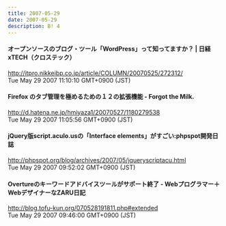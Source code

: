 ```yaml
---
title: 2007-05-29
date: 2007-05-29
description: B! 4
---
```


#### オープンソースのブログ・ツール「WordPress」って知ってますか？ | 日経 xTECH（クロステック）
http://itpro.nikkeibp.co.jp/article/COLUMN/20070525/272312/<br>
Tue May 29 2007 11:10:10 GMT+0900 (JST)<br>


#### Firefox のタブ管理を極めるための１２の拡張機能 - Forgot the Milk.
http://d.hatena.ne.jp/hmiyaza1/20070527/1180279538<br>
Tue May 29 2007 11:05:56 GMT+0900 (JST)<br>


#### jQuery版script.aculo.usの「Interface elements」がすごい:phpspot開発日誌
http://phpspot.org/blog/archives/2007/05/jqueryscriptacu.html<br>
Tue May 29 2007 09:52:02 GMT+0900 (JST)<br>


#### Overtureのキーワードアドバイスツールがサポート終了 - Webプログラマー＋WebデザイナーなZARU日記
http://blog.tofu-kun.org/070528191811.php#extended<br>
Tue May 29 2007 09:46:00 GMT+0900 (JST)<br>


